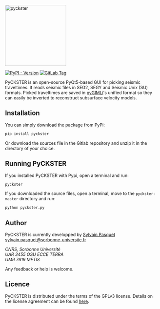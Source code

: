 <img src="pyckster.png" alt="pyckster" width="200"/>

[![PyPI - Version](https://img.shields.io/pypi/v/pyckster)](https://pypi.org/project/pyckster/)
[![GitLab Tag](https://img.shields.io/gitlab/v/tag/spasquet%2Fpyckster?gitlab_url=https%3A%2F%2Fgitlab.in2p3.fr)](https://gitlab.in2p3.fr/spasquet/pyckster/-/tags)
<!-- ![GitLab Release](https://img.shields.io/gitlab/v/release/spasquet%2Fpyckster?gitlab_url=https%3A%2F%2Fgitlab.in2p3.fr) -->

PyCKSTER is an open-source PyQt5-based GUI for picking seismic traveltimes. It reads seismic files in SEG2, SEGY and Seismic Unix (SU) formats. Picked traveltimes are saved in [pyGIMLi](https://www.pygimli.org)'s unified format so they can easily be inverted to reconstruct subsurface velocity models. 

## Installation

You can simply download the package from PyPi:
``` bash
pip install pyckster
```

Or download the sources file in the Gitlab repository and unzip it in the directory of your choice.

## Running PyCKSTER

If you installed PyCKSTER with Pypi, open a terminal and run:
```bash
pyckster
```

If you downloaded the source files, open a terminal, move to the `pyckster-master` directory and run:
```bash
python pyckster.py
```

## Author
PyCKSTER is currently developped by [Sylvain Pasquet](https://orcid.org/0000-0002-3625-9212)\
[sylvain.pasquet@sorbonne-universite.fr](sylvain.pasquet@sorbonne-universite.fr)


*CNRS, Sorbonne Université*\
*UAR 3455 OSU ECCE TERRA*\
*UMR 7619 METIS*


Any feedback or help is welcome.

## Licence

PyCKSTER is distributed under the terms of the GPLv3 license. Details on
the license agreement can be found [here].

[here]: LICENCE